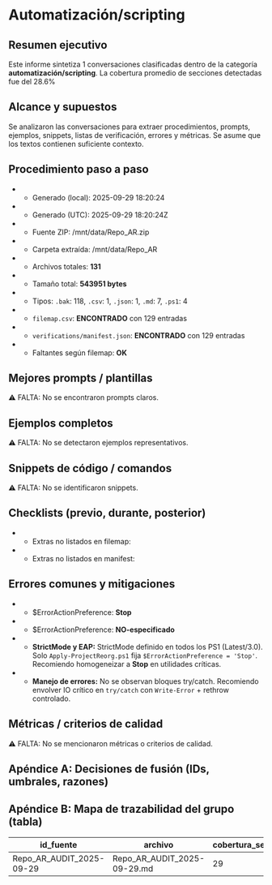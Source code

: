 # Automatización/scripting

## Resumen ejecutivo

Este informe sintetiza 1 conversaciones clasificadas dentro de la categoría **automatización/scripting**. La cobertura promedio de secciones detectadas fue del 28.6%

## Alcance y supuestos

Se analizaron las conversaciones para extraer procedimientos, prompts, ejemplos, snippets, listas de verificación, errores y métricas. Se asume que los textos contienen suficiente contexto.

## Procedimiento paso a paso

- - Generado (local): 2025-09-29 18:20:24
- - Generado (UTC): 2025-09-29 18:20:24Z
- - Fuente ZIP: /mnt/data/Repo_AR.zip
- - Carpeta extraída: /mnt/data/Repo_AR
- - Archivos totales: **131**
- - Tamaño total: **543951 bytes**
- - Tipos: `.bak`: 118, `.csv`: 1, `.json`: 1, `.md`: 7, `.ps1`: 4
- - `filemap.csv`: **ENCONTRADO** con 129 entradas
- - `verifications/manifest.json`: **ENCONTRADO** con 129 entradas
- - Faltantes según filemap: **OK**

## Mejores prompts / plantillas

⚠️ FALTA: No se encontraron prompts claros.

## Ejemplos completos

⚠️ FALTA: No se detectaron ejemplos representativos.

## Snippets de código / comandos

⚠️ FALTA: No se identificaron snippets.

## Checklists (previo, durante, posterior)

- - Extras no listados en filemap:
- - Extras no listados en manifest:

## Errores comunes y mitigaciones

- - \$ErrorActionPreference: **Stop**
- - \$ErrorActionPreference: **NO-especificado**
- - **StrictMode y EAP:** StrictMode definido en todos los PS1 (Latest/3.0). Solo `Apply-ProjectReorg.ps1` fija `$ErrorActionPreference = 'Stop'`. Recomiendo homogeneizar a **Stop** en utilidades críticas.
- - **Manejo de errores:** No se observan bloques try/catch. Recomiendo envolver IO crítico en `try/catch` con `Write-Error` + rethrow controlado.

## Métricas / criterios de calidad

⚠️ FALTA: No se mencionaron métricas o criterios de calidad.

## Apéndice A: Decisiones de fusión (IDs, umbrales, razones)


## Apéndice B: Mapa de trazabilidad del grupo (tabla)

| id_fuente | archivo | cobertura_secciones_pct | duplicado | neardup |
|---|---|---|---|---|
| Repo_AR_AUDIT_2025-09-29 | Repo_AR_AUDIT_2025-09-29.md | 29 | NO | NO |
